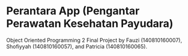 # Perantara App (Pengantar Perawatan Kesehatan Payudara)

Object Oriented Programming 2 Final Project by Fauzi (140810160007), Shofiyyah (140810160057), and Patricia (140810160065).
